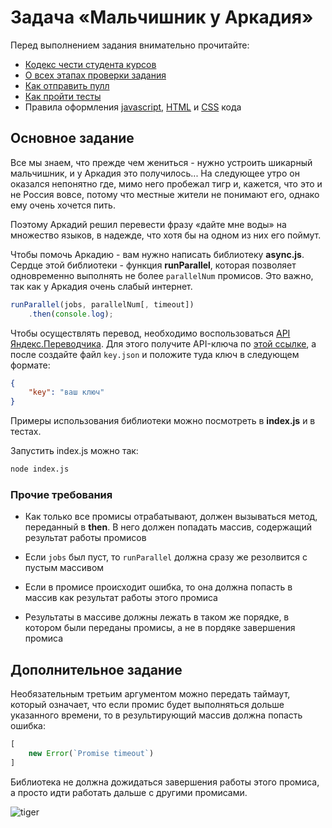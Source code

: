 # Задача «Мальчишник у Аркадия»

Перед выполнением задания внимательно прочитайте:

- [Кодекс чести студента курсов](https://github.com/urfu-2019/guides/blob/master/CODE_OF_CONDUCT.md)
- [О всех этапах проверки задания](https://github.com/urfu-2019/guides/blob/master/workflow/overall.md)
- [Как отправить пулл](https://github.com/urfu-2019/guides/blob/master/workflow/pull.md)
- [Как пройти тесты](https://github.com/urfu-2019/guides/blob/master/workflow/test.md)
- Правила оформления [javascript](https://github.com/urfu-2019/guides/blob/master/codestyle/js.md), [HTML](https://github.com/urfu-2019/guides/blob/master/codestyle/html.md) и [CSS](https://github.com/urfu-2019/guides/blob/master/codestyle/css.md) кода

## Основное задание

Все мы знаем, что прежде чем жениться - нужно устроить шикарный мальчишник, и у Аркадия это получилось... На следующее утро он оказался непонятно где, мимо него пробежал тигр и, кажется, что это и не Россия вовсе, потому что местные жители не понимают его, однако ему очень хочется пить.

Поэтому Аркадий решил перевести фразу «дайте мне воды» на множество языков, в надежде, что хотя бы на одном из них его поймут.

Чтобы помочь Аркадию - вам нужно написать библиотеку __async.js__. Сердце этой библиотеки - функция __runParallel__, которая позволяет одновременно выполнять не более `parallelNum` промисов. Это важно, так как у Аркадия очень слабый интернет.

```js
runParallel(jobs, parallelNum[, timeout])
    .then(console.log);
```

Чтобы осуществлять перевод, необходимо воспользоваться [API Яндекс.Переводчика](https://tech.yandex.ru/translate/). Для этого получите API-ключа по [этой ссылке](https://translate.yandex.ru/developers/keys), а после создайте файл `key.json` и положите туда ключ в следующем формате:
```json
{
    "key": "ваш ключ"
}
```

Примеры использования библиотеки можно посмотреть в __index.js__ и в тестах.

Запустить index.js можно так:
```sh
node index.js
```

### Прочие требования

* Как только все промисы отрабатывают, должен вызываться метод, переданный в __then__. В него должен попадать массив, содержащий результат работы промисов

* Если `jobs` был пуст, то `runParallel` должна сразу же резолвится с пустым массивом

* Если в промисе происходит ошибка, то она должна попасть в массив как результат работы этого промиса

* Результаты в массиве должны лежать в таком же порядке, в котором были переданы промисы, а не в пордяке завершения промиса

## Дополнительное задание

Необязательным третьим аргументом можно передать таймаут, который означает, что если промис будет выполняться дольше указанного времени, то в результирующий массив должна попасть ошибка:
```js
[
    new Error(`Promise timeout`)
]
```

Библиотека не должна дожидаться завершения работы этого промиса, а просто идти работать дальше с другими промисами.

![tiger](https://user-images.githubusercontent.com/11533472/49090021-aaca8400-f27e-11e8-90e3-c6e6ac5c3fd8.png)
